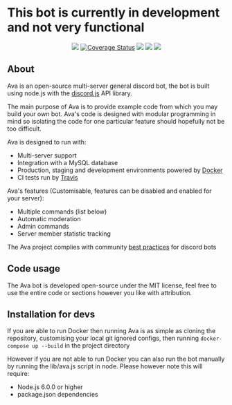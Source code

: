 # This bot is currently in development and not very functional

<div align="center">
  <p>
     <a href="https://travis-ci.org/JamesLongman/ava-discordbot"><img src="https://travis-ci.org/JamesLongman/ava-discordbot.svg?branch=master"/></a>
     <a href='https://coveralls.io/github/JamesLongman/ava-discordbot'><img src='https://coveralls.io/repos/github/JamesLongman/ava-discordbot/badge.svg' alt='Coverage Status' /></a>
    <a href="https://www.codacy.com/app/James-LongmanOrganization/ava-discordbot?utm_source=github.com&amp;utm_medium=referral&amp;utm_content=JamesLongman/ava-discordbot&amp;utm_campaign=Badge_Grade"><img src="https://api.codacy.com/project/badge/Grade/917e7c704f2546abb72862a8c51982a7"/></a>
    <a href="https://david-dm.org/JamesLongman/ava-discordbot" title="dependencies status"><img src="https://david-dm.org/JamesLongman/ava-discordbot/status.svg"/></a>
    <a href="https://github.com/JamesLongman/ava-discordbot/blob/master/LICENSE"><img src="https://img.shields.io/github/license/JamesLongman/ava-discordbot.svg"></a>
  </p>
</div>

## About
Ava is an open-source multi-server general discord bot, the bot is built using node.js with the [discord.js](https://github.com/hydrabolt/discord.js) API library.

The main purpose of Ava is to provide example code from which you may build your own bot. Ava's code is designed with modular programming in mind so isolating the code for one particular feature should hopefully not be too difficult.

Ava is designed to run with:
- Multi-server support
- Integration with a MySQL database
- Production, staging and development environments powered by [Docker](https://www.docker.com/what-docker)
- CI tests run by [Travis](https://travis-ci.org/JamesLongman/ava-discordbot)

Ava's features (Customisable, features can be disabled and enabled for your server):
- Multiple commands (list below)
- Automatic moderation
- Admin commands
- Server member statistic tracking

The Ava project complies with community [best practices](https://github.com/meew0/discord-bot-best-practices) for discord bots

## Code usage
The Ava bot is developed open-source under the MIT license, feel free to use the entire code or sections however you like with attribution.

## Installation for devs
If you are able to run Docker then running Ava is as simple as cloning the repository, customising your local git ignored configs, then running `docker-compose up --build` in the project directory

However if you are not able to run Docker you can also run the bot manually by running the lib/ava.js script in node. Please however note this will require:
- Node.js 6.0.0 or higher
- package.json dependencies
